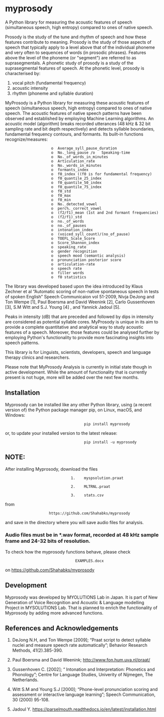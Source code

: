 # myprosody
A Python library for measuring the acoustic features of speech (simultaneous speech, high entropy) compared to ones of native speech.

Prosody is the study of the tune and rhythm of speech and how these features contribute to meaning. Prosody is the study of those aspects of speech that typically apply to a level above that of the individual phoneme and very often to sequences of words (in prosodic phrases). Features above the level of the phoneme (or "segment") are referred to as suprasegmentals. 
A phonetic study of prosody is a study of the suprasegmental features of speech. At the phonetic level, prosody is characterised by: 
1.	vocal pitch (fundamental frequency)
2.	acoustic intensity
3.	rhythm (phoneme and syllable duration)

MyProsody is a Python library for measuring these acoustic features of speech (simultaneous speech, high entropy) compared to ones of native speech. The acoustic features of native speech patterns have been observed and established by employing Machine Learning algorithms. An acoustic model (algorithm) breaks recorded utterances (48 kHz & 32 bit sampling rate and bit depth respectively) and detects syllable boundaries, fundamental frequency contours, and formants. Its built-in functions recognize/measures:

                         o	Average_syll_pause_duration 
                         o	No._long_pause /o	Speaking-time 
                         o	No._of_words_in_minutes
                         o	Articulation_rate
                         o	No._words_in_minutes
                         o	formants_index
                         o	f0_index ((f0 is for fundamental frequency)
                         o	f0_quantile_25_index 
                         o	f0_quantile_50_index 
                         o	f0_quantile_75_index 
                         o	f0_std 
                         o	f0_max 
                         o	f0_min 
                         o	No._detected_vowel 
                         o	perc%._correct_vowel
                         o	(f2/f1)_mean (1st and 2nd formant frequencies)
                         o	(f2/f1)_std
                         o	no._of_words
                         o	no._of_pauses
                         o	intonation_index 
                         o	(voiced_syll_count)/(no_of_pause)
                         o	TOEFL_Scale_Score 
                         o	Score_Shannon_index
                         o	speaking_rate
                         o	gender recognition
                         o	speech mood (semantic analysis)
                         o	pronunciation posterior score
                         o	articulation-rate 
                         o	speech rate 
                         o	filler words
                         o	f0 statistics

The library was developed based upon the idea introduced by Klaus Zechner et al “Automatic scoring of non-native spontaneous speech in tests of spoken English” Speech Communicaion vol 51-2009, Nivja DeJong and Ton Wempe [1], Paul Boersma and David Weenink [2], Carlo Gussenhoven [3], S.M Witt and S.J. Young [4] , and Yannick Jadoul [5].

 Peaks in intensity (dB) that are preceded and followed by dips in intensity are considered as potential syllable cores. 
MyProsody is unique in its aim to provide a complete quantitative and analytical way to study acoustic features of a speech. Moreover, those features could be analysed further by employing Python's functionality to provide more fascinating insights into speech patterns. 

This library is for Linguists, scientists, developers, speech and language therapy clinics and researchers.  

Please note that MyProsody Analysis is currently in initial state though in active development. While the amount of functionality that is currently present is not huge, more will be added over the next few months.


## Installation

Myprosody can be installed like any other Python library, using (a recent version of) the Python package manager pip, on Linux, macOS, and Windows:

                                        pip install myprosody

or, to update your installed version to the latest release:

                                        pip install -u myprosody

## NOTE: 

After installing Myprosody, download the files 

                                  1.	myspsolution.praat

                                  2.	MLTRNL.praat

                                  3.	stats.csv

from

                        https://github.com/Shahabks/myprosody

and save in the directory where you will save audio files for analysis.

### Audio files must be in *.wav format, recorded at 48 kHz sample frame and 24-32 bits of resolution.

To check how the myprosody functions behave, please check 

                                    EXAMPLES.docx 
                                    
on                      https://github.com/Shahabks/myprosody

## Development

Myprosody was developed by MYOLUTIONS Lab in Japan. It is part of New Generation of Voice Recognition and Acoustic & Language modelling Project in MYSOLUTIONS Lab. That is planned to enrich the functionality of Myprosody by adding more advanced functions. 

## References and Acknowledgements

1.	DeJong N.H, and Ton Wempe [2009]; “Praat script to detect syllable nuclei and measure speech rate automatically”; Behavior Research Methods, 41(2).385-390.

2.	 Paul Boersma and David Weenink;  http://www.fon.hum.uva.nl/praat/

3.	Gussenhoven C. [2002]; “ Intonation and Interpretation: Phonetics and Phonology”; Centre for Language Studies, Univerity of Nijmegen, The Netherlands.  

4.	Witt S.M and Young S.J [2000]; “Phone-level pronunciation scoring and assessment or interactive language learning”; Speech Communication, 30 (2000) 95-108.

5.	Jadoul Y. https://parselmouth.readthedocs.io/en/latest/installation.html 
